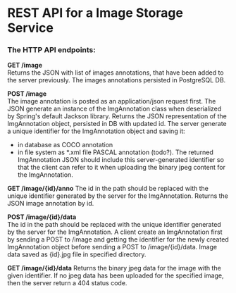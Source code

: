 # REST API for a Image Storage Service

### The HTTP API endpoints:

**GET /image**  
Returns the JSON with list of images annotations,
that have been added to the server previously.
The images annotations persisted in PostgreSQL DB.


**POST /image**  
The image annotation is posted as an application/json request first.
The JSON generate an instance of the ImgAnnotation class when deserialized
by Spring's default Jackson library.
Returns the JSON representation of the ImgAnnotation object, persisted in DB
with updated id.
The server generate a unique identifier for the ImgAnnotation
object and saving it:
- in database as COCO annotation
- in file system as *.xml file PASCAL annotation (todo?).
The returned ImgAnnotation JSON should include this server-generated
identifier so that the client can refer to it when uploading the
binary jpeg content for the ImgAnnotation.


**GET /image/{id}/anno**
The id in the path should be replaced with the unique identifier generated by the server for the
ImgAnnotation.
Returns the JSON image annotation by id.


**POST /image/{id}/data**  
The id in the path should be replaced with the unique identifier generated by the server for the
ImgAnnotation. A client create an ImgAnnotation first by sending a POST to /image
and getting the identifier for the newly created ImgAnnotation object before
sending a POST to /image/{id}/data.
Image data saved as {id}.jpg file in specified directory.


**GET /image/{id}/data**
Returns the binary jpeg data for the image with the given
identifier. If no jpeg data has been uploaded for the specified image,
then the server return a 404 status code.

